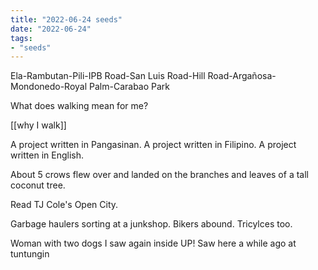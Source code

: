```yaml
---
title: "2022-06-24 seeds"
date: "2022-06-24"
tags:
- "seeds"
---
```


Ela-Rambutan-Pili-IPB Road-San Luis Road-Hill Road-Argañosa-Mondonedo-Royal Palm-Carabao Park

What does walking mean for me?

[[why I walk]]

A project written in Pangasinan.
A project written in Filipino.
A project written in English.

About 5 crows flew over and landed on the branches and leaves of a tall coconut tree.

Read TJ Cole's Open City.

Garbage haulers sorting at a junkshop. Bikers abound. Tricylces too.

Woman with two dogs I saw again inside UP! Saw here a while ago at tuntungin